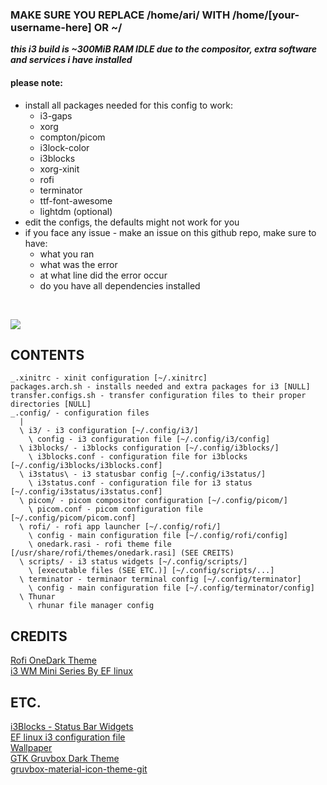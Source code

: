 ### MAKE SURE YOU REPLACE /home/ari/ WITH /home/[your-username-here] OR ~/
***this i3 build is ~300MiB RAM IDLE due to the compositor, extra software and services i have installed***
<br/>

#### please note:
  * install all packages needed for this config to work:
    * i3-gaps
    * xorg
    * compton/picom
    * i3lock-color
    * i3blocks
    * xorg-xinit
    * rofi
    * terminator
    * ttf-font-awesome
    * lightdm (optional)
  * edit the configs, the defaults might not work for you
  * if you face any issue - make an issue on this github repo, make sure to have:
    * what you ran
    * what was the error
    * at what line did the error occur
    * do you have all dependencies installed

<br/>

![](https://user-images.githubusercontent.com/71613062/114950746-3db1ec00-9e43-11eb-866a-d7242d0acab7.png)

## CONTENTS
```
_.xinitrc - xinit configuration [~/.xinitrc]
packages.arch.sh - installs needed and extra packages for i3 [NULL]
transfer.configs.sh - transfer configuration files to their proper directories [NULL]
_.config/ - configuration files
  |
  \ i3/ - i3 configuration [~/.config/i3/]
    \ config - i3 configuration file [~/.config/i3/config]
  \ i3blocks/ - i3blocks configuration [~/.config/i3blocks/]
    \ i3blocks.conf - configuration file for i3blocks [~/.config/i3blocks/i3blocks.conf]
  \ i3status\ - i3 statusbar config [~/.config/i3status/]
    \ i3status.conf - configuration file for i3 status [~/.config/i3status/i3status.conf]
  \ picom/ - picom compositor configuration [~/.config/picom/]
    \ picom.conf - picom configuration file [~/.config/picom/picom.conf]
  \ rofi/ - rofi app launcher [~/.config/rofi/]
    \ config - main configuration file [~/.config/rofi/config]
    \ onedark.rasi - rofi theme file [/usr/share/rofi/themes/onedark.rasi] (SEE CREITS)
  \ scripts/ - i3 status widgets [~/.config/scripts/]
    \ [executable files (SEE ETC.)] [~/.config/scripts/...]
  \ terminator - terminaor terminal config [~/.config/terminator]
    \ config - main configuration file [~/.config/terminator/config]
  \ Thunar
    \ rhunar file manager config
 ```
 
## CREDITS
[Rofi OneDark Theme](https://github.com/davatorium/rofi-themes/blob/master/User%20Themes/onedark.rasi)<br/>
[i3 WM Mini Series By EF linux](https://www.youtube.com/playlist?list=PL7UuKajElTaCn3bAVIXAcQPtUhX3NKx4-)<br/>
 
## ETC.
[i3Blocks - Status Bar Widgets](https://github.com/vivien/i3blocks-contrib/)<br/>
[EF linux i3 configuration file](https://gitlab.com/eflinux/i3)<br/>
[Wallpaper](https://user-images.githubusercontent.com/71613062/114439076-1a274100-9bb8-11eb-9067-ba66d22f517a.jpg)<br/>
[GTK Gruvbox Dark Theme](https://aur.archlinux.org/packages/gruvbox-dark-gtk/)<br/>
[gruvbox-material-icon-theme-git](https://aur.archlinux.org/packages/gruvbox-material-icon-theme-git/)
